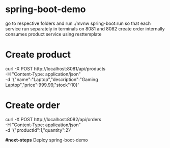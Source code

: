 # spring-boot-demo
go to respective folders and run 
./mvnw spring-boot:run so that each service run separately in terminals on 8081 and 8082
create order internally consumes product service using resttemplate

# Create product
curl -X POST http://localhost:8081/api/products \
  -H "Content-Type: application/json" \
  -d '{"name":"Laptop","description":"Gaming Laptop","price":999.99,"stock":10}'

# Create order
curl -X POST http://localhost:8082/api/orders \
  -H "Content-Type: application/json" \
  -d '{"productId":1,"quantity":2}'


**#next-steps**
Deploy spring-boot-demo 
